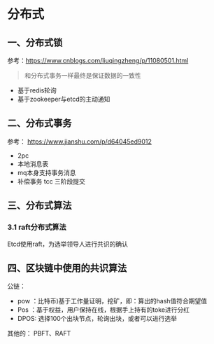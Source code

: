 # 分布式

## 一、分布式锁
参考：https://www.cnblogs.com/liuqingzheng/p/11080501.html  

> 和分布式事务一样最终是保证数据的一致性

+ 基于redis轮询
+ 基于zookeeper与etcd的主动通知

## 二、分布式事务

参考： https://www.jianshu.com/p/d64045ed9012  

+ 2pc 
+ 本地消息表
+ mq本身支持事务消息
+ 补偿事务 tcc 三阶段提交

## 三、分布式算法
### 3.1 raft分布式算法
Etcd使用raft，为选举领导人进行共识的确认

## 四、区块链中使用的共识算法
公链：
+ pow ：比特币)基于工作量证明，挖矿，即：算出的hash值符合期望值
+ Pos ：基于权益，用户保持在线，根据手上持有的toke进行分红
+ DPOS: 选择100个出块节点，轮询出块，或者可以进行选举

其他的： PBFT、RAFT

